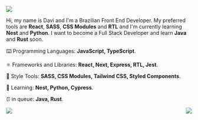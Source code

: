 <img src="https://img.shields.io/static/v1?label=Overview&message=DN4Davi&color=282a36&labelColor=dd6387&style=for-the-badge&logo=GitHub">

Hi, my name is Davi and I'm a Brazilian Front End Developer. My preferred tools are **React**, **SASS**, **CSS Modules** and **RTL** and I'm currently learning **Nest** and **Python**. I want to become a Full Stack Developer and learn **Java** and **Rust** soon.

⌨️ Programming Languages: **JavaScript, TypeScript**.

⚛️ Frameworks and Libraries: **React, Next, Express, RTL, Jest**.

💅 Style Tools: **SASS, CSS Modules, Tailwind CSS, Styled Components**.

📖 Learning: **Nest, Python, Cypress**.

⏰ in queue: **Java, Rust**.

<img align="right" src="https://github-readme-stats.vercel.app/api/top-langs/?username=DN4Davi&layout=compact&theme=dracula" />

<img src="https://github-readme-stats.vercel.app/api?username=DN4Davi&show_icons=true&theme=dracula&count_private=true&hide=contribs">
